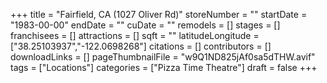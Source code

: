 +++
title = "Fairfield, CA (1027 Oliver Rd)"
storeNumber = ""
startDate = "1983-00-00"
endDate = ""
cuDate = ""
remodels = []
stages = []
franchisees = []
attractions = []
sqft = ""
latitudeLongitude = ["38.25103937","-122.0698268"]
citations = []
contributors = []
downloadLinks = []
pageThumbnailFile = "w9Q1ND825jAf0sa5dTHW.avif"
tags = ["Locations"]
categories = ["Pizza Time Theatre"]
draft = false
+++
